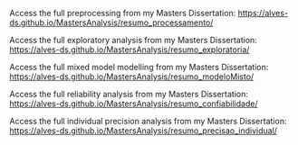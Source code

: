 Access the full preprocessing from my Masters Dissertation: https://alves-ds.github.io/MastersAnalysis/resumo_processamento/


Access the full exploratory analysis from my Masters Dissertation: https://alves-ds.github.io/MastersAnalysis/resumo_exploratoria/


Access the full mixed model modelling from my Masters Dissertation: https://alves-ds.github.io/MastersAnalysis/resumo_modeloMisto/


Access the full reliability analysis from my Masters Dissertation: https://alves-ds.github.io/MastersAnalysis/resumo_confiabilidade/


Access the full individual precision analysis from my Masters Dissertation: https://alves-ds.github.io/MastersAnalysis/resumo_precisao_individual/
